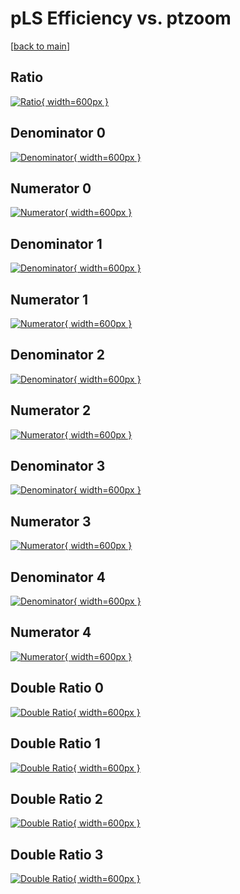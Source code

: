 # pLS Efficiency vs. ptzoom

[[back to main](./)]



## Ratio

[![Ratio](../mtv/var/pLS_xtr_321_-1_eff_ptzoom.png){ width=600px }](../mtv/var/pLS_xtr_321_-1_eff_ptzoom.pdf)

## Denominator 0

[![Denominator](../mtv/den/pLS_xtr_321_-1_eff_ptzoom_den0.png){ width=600px }](../mtv/den/pLS_xtr_321_-1_eff_ptzoom_den0.pdf)

## Numerator 0

[![Numerator](../mtv/num/pLS_xtr_321_-1_eff_ptzoom_num0.png){ width=600px }](../mtv/num/pLS_xtr_321_-1_eff_ptzoom_num0.pdf)

## Denominator 1

[![Denominator](../mtv/den/pLS_xtr_321_-1_eff_ptzoom_den1.png){ width=600px }](../mtv/den/pLS_xtr_321_-1_eff_ptzoom_den1.pdf)

## Numerator 1

[![Numerator](../mtv/num/pLS_xtr_321_-1_eff_ptzoom_num1.png){ width=600px }](../mtv/num/pLS_xtr_321_-1_eff_ptzoom_num1.pdf)

## Denominator 2

[![Denominator](../mtv/den/pLS_xtr_321_-1_eff_ptzoom_den2.png){ width=600px }](../mtv/den/pLS_xtr_321_-1_eff_ptzoom_den2.pdf)

## Numerator 2

[![Numerator](../mtv/num/pLS_xtr_321_-1_eff_ptzoom_num2.png){ width=600px }](../mtv/num/pLS_xtr_321_-1_eff_ptzoom_num2.pdf)

## Denominator 3

[![Denominator](../mtv/den/pLS_xtr_321_-1_eff_ptzoom_den3.png){ width=600px }](../mtv/den/pLS_xtr_321_-1_eff_ptzoom_den3.pdf)

## Numerator 3

[![Numerator](../mtv/num/pLS_xtr_321_-1_eff_ptzoom_num3.png){ width=600px }](../mtv/num/pLS_xtr_321_-1_eff_ptzoom_num3.pdf)

## Denominator 4

[![Denominator](../mtv/den/pLS_xtr_321_-1_eff_ptzoom_den4.png){ width=600px }](../mtv/den/pLS_xtr_321_-1_eff_ptzoom_den4.pdf)

## Numerator 4

[![Numerator](../mtv/num/pLS_xtr_321_-1_eff_ptzoom_num4.png){ width=600px }](../mtv/num/pLS_xtr_321_-1_eff_ptzoom_num4.pdf)

## Double Ratio 0

[![Double Ratio](../mtv/ratio/pLS_xtr_321_-1_eff_ptzoom_ratio0.png){ width=600px }](../mtv/ratio/pLS_xtr_321_-1_eff_ptzoom_ratio0.pdf)

## Double Ratio 1

[![Double Ratio](../mtv/ratio/pLS_xtr_321_-1_eff_ptzoom_ratio1.png){ width=600px }](../mtv/ratio/pLS_xtr_321_-1_eff_ptzoom_ratio1.pdf)

## Double Ratio 2

[![Double Ratio](../mtv/ratio/pLS_xtr_321_-1_eff_ptzoom_ratio2.png){ width=600px }](../mtv/ratio/pLS_xtr_321_-1_eff_ptzoom_ratio2.pdf)

## Double Ratio 3

[![Double Ratio](../mtv/ratio/pLS_xtr_321_-1_eff_ptzoom_ratio3.png){ width=600px }](../mtv/ratio/pLS_xtr_321_-1_eff_ptzoom_ratio3.pdf)

